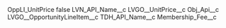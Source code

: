 <?xml version="1.0" encoding="UTF-8"?>
<CustomMetadata xmlns="http://soap.sforce.com/2006/04/metadata" xmlns:xsi="http://www.w3.org/2001/XMLSchema-instance" xmlns:xsd="http://www.w3.org/2001/XMLSchema">
    <label>OppLI_UnitPrice</label>
    <protected>false</protected>
    <values>
        <field>LVN_API_Name__c</field>
        <value xsi:type="xsd:string">LVGO__UnitPrice__c</value>
    </values>
    <values>
        <field>Obj_Api__c</field>
        <value xsi:type="xsd:string">LVGO__OpportunityLineItem__c</value>
    </values>
    <values>
        <field>TDH_API_Name__c</field>
        <value xsi:type="xsd:string">Membership_Fee__c</value>
    </values>
</CustomMetadata>
